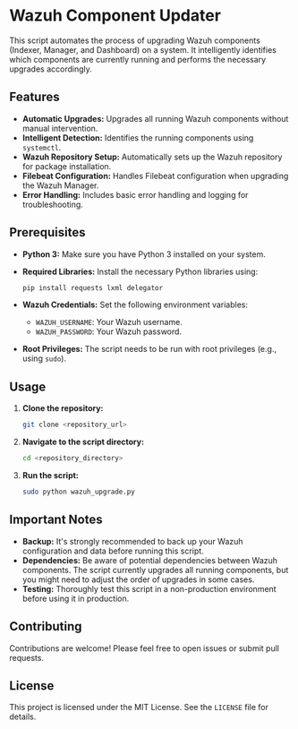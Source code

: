 # Wazuh Component Updater

This script automates the process of upgrading Wazuh components (Indexer, Manager, and Dashboard) on a system. It intelligently identifies which components are currently running and performs the necessary upgrades accordingly.

## Features

* **Automatic Upgrades:**  Upgrades all running Wazuh components without manual intervention.
* **Intelligent Detection:**  Identifies the running components using `systemctl`.
* **Wazuh Repository Setup:** Automatically sets up the Wazuh repository for package installation.
* **Filebeat Configuration:**  Handles Filebeat configuration when upgrading the Wazuh Manager.
* **Error Handling:**  Includes basic error handling and logging for troubleshooting.

## Prerequisites

* **Python 3:** Make sure you have Python 3 installed on your system.
* **Required Libraries:** Install the necessary Python libraries using:

   ```bash
   pip install requests lxml delegator
   ```

* **Wazuh Credentials:** Set the following environment variables:
  * `WAZUH_USERNAME`: Your Wazuh username.
  * `WAZUH_PASSWORD`: Your Wazuh password.
* **Root Privileges:** The script needs to be run with root privileges (e.g., using `sudo`).

## Usage

1. **Clone the repository:**

   ```bash
   git clone <repository_url>
   ```

2. **Navigate to the script directory:**

   ```bash
   cd <repository_directory>
   ```

3. **Run the script:**

   ```bash
   sudo python wazuh_upgrade.py 
   ```

## Important Notes

* **Backup:** It's strongly recommended to back up your Wazuh configuration and data before running this script.
* **Dependencies:** Be aware of potential dependencies between Wazuh components. The script currently upgrades all running components, but you might need to adjust the order of upgrades in some cases.
* **Testing:** Thoroughly test this script in a non-production environment before using it in production.

## Contributing

Contributions are welcome! Please feel free to open issues or submit pull requests.

## License

This project is licensed under the MIT License. See the `LICENSE` file for details.
